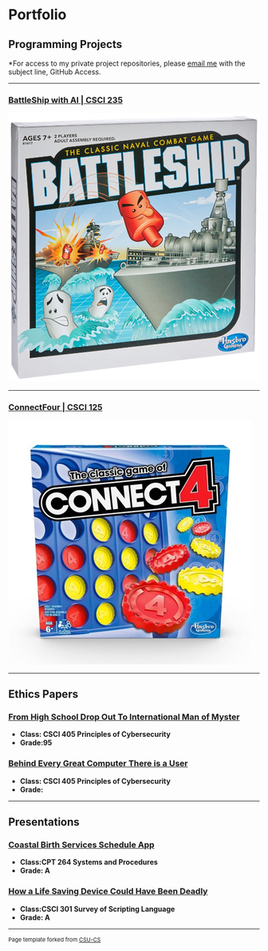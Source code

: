 Portfolio
=========

Programming Projects
--------------------

*For access to my private project repositories, please [email me](mailto:mkgaudraul@csustudent.net?subject=GitHub%20Access) with the subject line, GitHub Access.

---
### [BattleShip with AI | CSCI 235](project1)

![BattleShip](images/BattleShip.jpg)

---
### [ConnectFour | CSCI 125](project2)

![ConnectFour](images/ConnectFour.jpg)

---

Ethics Papers
-------------

### [From High School Drop Out To International Man of Myster](/pdf/GaudraultWhitePaper1.pdf)

-   **Class: CSCI 405 Principles of Cybersecurity**  
-   **Grade:95**
   
### [Behind Every Great Computer There is a User](/pdf/GaudraultWhitePaper2.pdf)

-   **Class: CSCI 405 Principles of Cybersecurity**  
-   **Grade:**
---

Presentations
-------------

### [Coastal Birth Services Schedule App](/pdf/Group1_Assignment7.pdf)

- **Class:CPT 264 Systems and Procedures** 
- **Grade: A**


### [How a Life Saving Device Could Have Been Deadly](https://youtu.be/XXF_KphNsuA)

- **Class:CSCI 301 Survey of Scripting Language** 
- **Grade: A**

---

<p style="font-size:11px">Page template forked from <a href="https://github.com/csu-cs/csci-portfolio">CSU-CS</a></p>
<!-- Remove above link if you don't want to attributive -->
